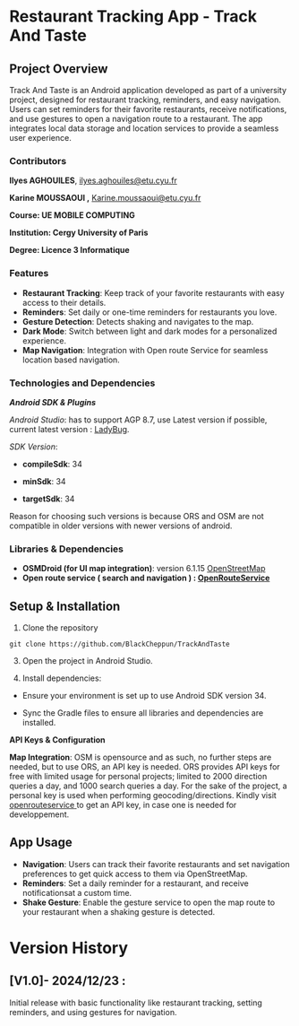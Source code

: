
# Restaurant Tracking App - Track And Taste 

## Project Overview
Track And Taste is an Android application developed as part of a university project, designed for restaurant tracking, reminders, and easy navigation. Users can set reminders for their favorite restaurants, receive notifications, and use gestures to open a navigation route to a restaurant. The app integrates local data storage and location services to provide a seamless user experience.

### Contributors

**Ilyes AGHOUILES**, ilyes.aghouiles@etu.cyu.fr

**Karine MOUSSAOUI ,** Karine.moussaoui@etu.cyu.fr

**Course: UE MOBILE COMPUTING**

**Institution: Cergy University of Paris**

**Degree: Licence 3 Informatique**

### Features
- **Restaurant Tracking**: Keep track of your favorite restaurants with easy access to their details.
- **Reminders**: Set daily or one-time reminders for restaurants you love.
- **Gesture Detection**: Detects shaking and navigates to the map.
- **Dark Mode**: Switch between light and dark modes for a personalized experience.
- **Map Navigation**: Integration with Open route Service for seamless location based navigation.

### Technologies and Dependencies
***Android SDK & Plugins***

*Android Studio*: has to support AGP 8.7, use Latest version if possible, current latest version : [LadyBug](https://developer.android.com/studio/releases?hl=fr).

*SDK Version*:

- **compileSdk**: 34

- **minSdk**: 34

- **targetSdk**: 34

Reason for choosing such versions is because ORS and OSM are not compatible in older versions with newer versions of android.

### **Libraries & Dependencies**
- **OSMDroid (for UI map integration)**: version 6.1.15 [OpenStreetMap](https://www.openstreetmap.org/about)
- **Open route service ( search and navigation ) : [OpenRouteService](https://openrouteservice.org/)**

## Setup & Installation 

1.  Clone the repository
```
git clone https://github.com/BlackCheppun/TrackAndTaste
```

3.  Open the project in Android Studio.

4.  Install dependencies:
- Ensure your environment is set up to use Android SDK version 34.

- Sync the Gradle files to ensure all libraries and dependencies are installed.

**API Keys & Configuration**

**Map Integration**: OSM is opensource and as such, no further steps are needed, but to use ORS, an API key is needed. ORS provides API keys for free with limited usage for personal projects; limited to 2000 direction queries a day, and 1000 search queries a day. For the sake of the project, a personal key is used when performing geocoding/directions. Kindly visit [openrouteservice](https://openrouteservice.org/)[ ](https://openrouteservice.org/)to get an API key, in case one is needed for developpement.

## App Usage 
- **Navigation**: Users can track their favorite restaurants and set navigation preferences to get quick access to them via OpenStreetMap.
- **Reminders**: Set a daily reminder for a restaurant, and receive notificationsat a custom time.
- **Shake Gesture**: Enable the gesture service to open the map route to your restaurant when a shaking gesture is detected.
  
# **Version History**

## [V1.0]- 2024/12/23 : 
Initial release with basic functionality like restaurant tracking, setting reminders, and using gestures for navigation.


